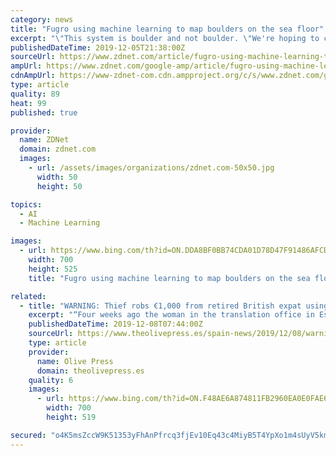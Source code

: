 ```yaml
---
category: news
title: "Fugro using machine learning to map boulders on the sea floor"
excerpt: "\"This system is boulder and not boulder. \"We're hoping to convert weeks and months to work to just a couple of days. See also: Five steps for getting started in machine learning: Top data scientists share their tips (TechRepublic) The algorithm has returned in excess of 100,000 positive identifications of boulders. \"Some of these ..."
publishedDateTime: 2019-12-05T21:38:00Z
sourceUrl: https://www.zdnet.com/article/fugro-using-machine-learning-to-map-boulders-on-the-sea-floor/
ampUrl: https://www.zdnet.com/google-amp/article/fugro-using-machine-learning-to-map-boulders-on-the-sea-floor/
cdnAmpUrl: https://www-zdnet-com.cdn.ampproject.org/c/s/www.zdnet.com/google-amp/article/fugro-using-machine-learning-to-map-boulders-on-the-sea-floor/
type: article
quality: 89
heat: 99
published: true

provider:
  name: ZDNet
  domain: zdnet.com
  images:
    - url: /assets/images/organizations/zdnet.com-50x50.jpg
      width: 50
      height: 50

topics:
  - AI
  - Machine Learning

images:
  - url: https://www.bing.com/th?id=ON.DDA8BF0BB74CDA01D78D47F91486AFCD
    width: 700
    height: 525
    title: "Fugro using machine learning to map boulders on the sea floor"

related:
  - title: "WARNING: Thief robs €1,000 from retired British expat using THIS simple cash machine scam that ‘targets elderly’ on Spain’s Costa del Sol"
    excerpt: "“Four weeks ago the woman in the translation office in Estepona said ‘you’ll be ... “I would stand in the queue and wait next time, and whenever possible use a Unicaja machine,” he said. “I don’t want to say I wouldn’t trust strangers ..."
    publishedDateTime: 2019-12-08T07:44:00Z
    sourceUrl: https://www.theolivepress.es/spain-news/2019/12/08/warning-thief-robs-e1000-from-retired-british-expat-using-this-simple-cash-machine-scam-that-targets-elderly-on-spains-costa-del-sol/
    type: article
    provider:
      name: Olive Press
      domain: theolivepress.es
    quality: 6
    images:
      - url: https://www.bing.com/th?id=ON.F48AE6A874811FB2960EA0E0FAE6A893
        width: 700
        height: 519

secured: "o4K5msZccW9K51353yFhAnPfrcq3fjEv10Eq43c4MiyB5T4YpXo1m4sUyV5kmOWcdIGuD+0KNNReayCttOaSMh917hAesW98/dZ2RQfxBf9a7qQPYi9+S3aHWzJYgDea0LWeID7H45nlrlz3nNcAmJzgT9alY5me8XwNAZuRK7tLPAb9QB2BIE1uISW3UUxEe2BouoZ6W7reQ0xQCv1u0OWwYAXGBaqGzuOb9dHM2HcH9v3+1hAaD4aQoq+EPuQC88aPTNa8bSHvCgt8m7jTng==;LWnU5qxR/R8/7Y/EZhGK5g=="
---
```


